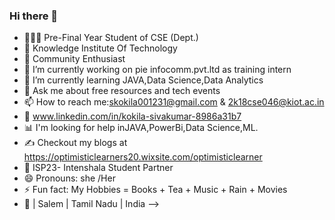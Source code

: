 ### Hi there 👋
-	👩🏼‍🎓 Pre-Final Year Student of CSE (Dept.)
-	🏫 Knowledge Institute Of Technology
-	📢 Community Enthusiast
- 🔭 I’m currently working on pie infocomm.pvt.ltd as training intern
- 🌱 I’m currently learning JAVA,Data Science,Data Analytics
- 💬 Ask me about free resources and tech events
- 📫 How to reach me:skokila001231@gmail.com & 2k18cse046@kiot.ac.in
-	💙 www.linkedin.com/in/kokila-sivakumar-8986a31b7
-	📊 I'm looking for help inJAVA,PowerBi,Data Science,ML.
-	✍️ Checkout my blogs at https://optimisticlearners20.wixsite.com/optimisticlearner
-	💎 ISP23- Intenshala Student Partner
- 😄 Pronouns: she /Her
- ⚡ Fun fact: My Hobbies = Books + Tea + Music + Rain + Movies 
- 📍 | Salem | Tamil Nadu | India
-->


<!--
**KokilaSivakumar/KokilaSivakumar** is a ✨ _special_ ✨ repository because its `README.md` (this file) appears on your GitHub profile.
